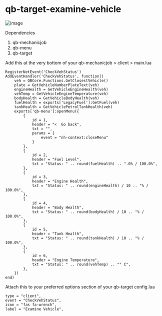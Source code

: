 # qb-target-examine-vehicle

![image](https://user-images.githubusercontent.com/11475502/130977964-f1aed865-ce4b-4006-928b-66ff963f16fc.png)

Dependencies
1. qb-mechanicjob
2. qb-menu
3. qb-target

Add this at the very bottom of your qb-mechanicjob > client > main.lua
```
RegisterNetEvent('CheckVehStatus')
AddEventHandler('CheckVehStatus', function()
    veh = QBCore.Functions.GetClosestVehicle()
    plate = GetVehicleNumberPlateText(veh)
    engineHealth = GetVehicleEngineHealth(veh)
    vehTemp = GetVehicleEngineTemperature(veh)
    bodyHealth = GetVehicleBodyHealth(veh)
    fuelHealth = exports['LegacyFuel']:GetFuel(veh)
    tankHealth = GetVehiclePetrolTankHealth(veh)
    exports['qb-menu']:openMenu({
        {
            id = 1,
            header = "<  Go back",
            txt = "",
            params = {
                event = "nh-context:closeMenu"
            }
        },
        {
            id = 2,
            header = "Fuel Level",
            txt = "Status: " .. round(fuelHealth) .. ".0% / 100.0%",
        },
        {
            id = 3,
            header = "Engine Health",
            txt = "Status: " .. round(engineHealth) / 10 .. "% / 100.0%",
        },
        {
            id = 4,
            header = "Body Health",
            txt = "Status: " .. round(bodyHealth) / 10 .. "% / 100.0%",
        },
        {
            id = 5,
            header = "Tank Health",
            txt = "Status: " .. round(tankHealth) / 10 .. "% / 100.0%",
        },
        {
            id = 6,
            header = "Engine Temperature",
            txt = "Status: " .. round(vehTemp) .. "° C",
        },        
    })
end)
```

Attach this to your preferred options section of your qb-target config.lua
```
type = "client",
event = "CheckVehStatus",
icon = "fas fa-wrench",
label = "Examine Vehicle",
```
